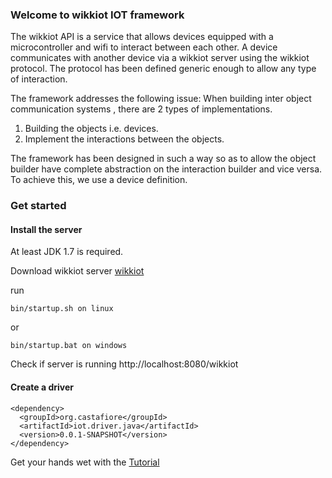 ### Welcome to wikkiot IOT framework

The wikkiot API is a service that allows devices equipped with a microcontroller and wifi to interact between each other. A device communicates with another device via a wikkiot server using the wikkiot protocol. The protocol has been defined generic enough to allow any type of interaction.

The framework addresses the following issue:
When building inter object communication systems , there are 2 types of implementations.
1.	Building the objects i.e. devices.
2.	Implement the interactions between the objects.

The framework has been designed in such a way so as to allow the object builder have complete abstraction on the interaction builder and vice versa.
To achieve this, we use a device definition.



### Get started

#### Install the server

At least JDK 1.7 is required.

Download wikkiot server [wikkiot](http://72.13.93.222:8080/wikkiot-0.0.1.zip)

run 
```
bin/startup.sh on linux 
```
or
```
bin/startup.bat on windows
```

Check if server is running http://localhost:8080/wikkiot

#### Create a driver

```
<dependency>
  <groupId>org.castafiore</groupId>
  <artifactId>iot.driver.java</artifactId>
  <version>0.0.1-SNAPSHOT</version>
</dependency>

```

Get your hands wet with the [Tutorial](https://github.com/eucleed/wikkiot/wiki/Tutorial)



